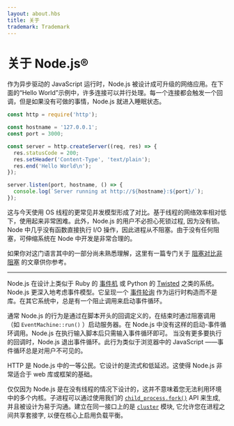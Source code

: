 ```yaml
---
layout: about.hbs
title: 关于
trademark: Trademark
---
```


# 关于 Node.js®

作为异步驱动的 JavaScript 运行时，Node.js 被设计成可升级的网络应用。在下面的“Hello World”示例中，许多连接可以并行处理。每一个连接都会触发一个回调，但是如果没有可做的事情，Node.js 就进入睡眠状态。

```javascript
const http = require('http');

const hostname = '127.0.0.1';
const port = 3000;

const server = http.createServer((req, res) => {
  res.statusCode = 200;
  res.setHeader('Content-Type', 'text/plain');
  res.end('Hello World\n');
});

server.listen(port, hostname, () => {
  console.log(`Server running at http://${hostname}:${port}/`);
});
```

这与今天使用 OS 线程的更常见并发模型形成了对比。基于线程的网络效率相对低下，使用起来非常困难。此外，Node.js 的用户不必担心死锁过程, 因为没有锁。Node 中几乎没有函数直接执行 I/O 操作，因此进程从不阻塞。由于没有任何阻塞，可伸缩系统在 Node 中开发是非常合理的。

如果你对这门语言其中的一部分尚未熟悉理解，这里有一篇专门关于 [阻塞对比非阻塞][] 的文章供你参考。

---
Node.js 在设计上类似于 Ruby 的 [事件机][] 或 Python 的 [Twisted][] 之类的系统。 Node.js 更深入地考虑事件模型。它呈现一个 [事件轮询][] 作为运行时构造而不是库。在其它系统中，总是有一个阻止调用来启动事件循环。

通常 Node.js 的行为是通过在脚本开头的回调定义的，在结束时通过阻塞调用（如 `EventMachine::run()` ）启动服务器。在 Node.js 中没有这样的启动-事件循环调用。Node.js 在执行输入脚本后只需输入事件循环即可。
当没有更多要执行的回调时，Node.js 退出事件循环。此行为类似于浏览器中的 JavaScript ——事件循环总是对用户不可见的。

HTTP 是 Node.js 中的一等公民。它设计的是流式和低延迟。这使得 Node.js 非常适合于 web 库或框架的基础。

仅仅因为 Node.js 是在没有线程的情况下设计的，这并不意味着您无法利用环境中的多个内核。子进程可以通过使用我们的 [`child_process.fork()`][] API 来生成, 并且被设计为易于沟通。建立在同一接口上的是 [`cluster`][] 模块, 它允许您在进程之间共享套接字, 以便在核心上启用负载平衡。

[阻塞对比非阻塞]: /zh-cn/docs/guides/blocking-vs-non-blocking/
[`child_process.fork()`]: https://nodejs.org/api/child_process.html#child_process_child_process_fork_modulepath_args_options
[`cluster`]: https://nodejs.org/api/cluster.html
[事件轮询]: /zh-cn/docs/guides/event-loop-timers-and-nexttick/
[事件机]: https://github.com/eventmachine/eventmachine
[Twisted]: https://twistedmatrix.com/trac/
